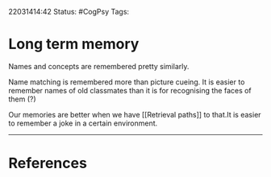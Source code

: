 22031414:42
Status:  #CogPsy 
Tags: 

# Long term memory

Names and concepts are remembered pretty similarly. 

Name matching is remembered more than picture cueing. It is easier to remember names of old classmates than it is for recognising the faces of them (?)

Our memories are better when we have [[Retrieval paths]] to that.It is easier to remember a joke in a certain environment. 

---
# References